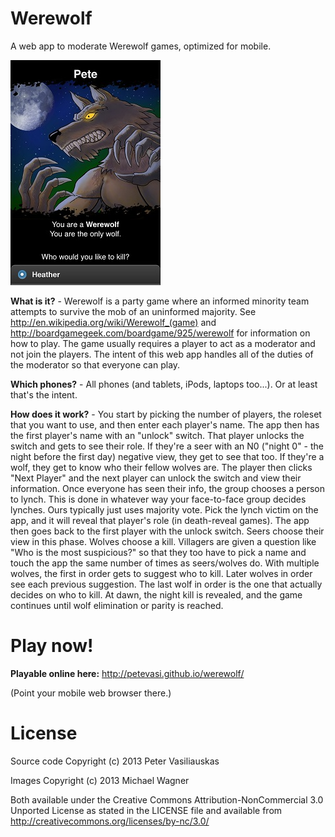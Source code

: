 Werewolf
========

A web app to moderate Werewolf games, optimized for mobile.

![Screenshot](/images/pressKit/wolfScreenshot240.jpg)

**What is it?** - Werewolf is a party game where an informed minority team attempts to survive the mob of an uninformed majority.  See
http://en.wikipedia.org/wiki/Werewolf_(game) and 
http://boardgamegeek.com/boardgame/925/werewolf for information on how to play.
The game usually requires a player to act as a moderator and not join the players.  The intent of this web app handles all of the duties of the moderator so that everyone can play.

**Which phones?** - All phones (and tablets, iPods, laptops too...). Or at least that's the intent.

**How does it work?** - You start by picking the number of players, the roleset that you want to use, and then enter each player's name. The app then has the first player's name with an "unlock" switch. That player unlocks the switch and gets to see their role. If they're a seer with an N0 ("night 0" - the night before the first day) negative view, they get to see that too. If they're a wolf, they get to know who their fellow wolves are. The player then clicks "Next Player" and the next player can unlock the switch and view their information. Once everyone has seen their info, the group chooses a person to lynch. This is done in whatever way your face-to-face group decides lynches. Ours typically just uses majority vote. Pick the lynch victim on the app, and it will reveal that player's role (in death-reveal games). The app then goes back to the first player with the unlock switch. Seers choose their view in this phase. Wolves choose a kill. Villagers are given a question like "Who is the most suspicious?" so that they too have to pick a name and touch the app the same number of times as seers/wolves do. With multiple wolves, the first in order gets to suggest who to kill. Later wolves in order see each previous suggestion. The last wolf in order is the one that actually decides on who to kill. At dawn, the night kill is revealed, and the game continues until wolf elimination or parity is reached.

Play now!
=========

**Playable online here:** http://petevasi.github.io/werewolf/

(Point your mobile web browser there.)



License
=======

Source code Copyright (c) 2013 Peter Vasiliauskas

Images Copyright (c) 2013 Michael Wagner

Both available under the Creative Commons Attribution-NonCommercial
3.0 Unported License as stated in the LICENSE file and available from
http://creativecommons.org/licenses/by-nc/3.0/
